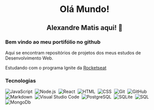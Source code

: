 <h1 align="center">Olá Mundo!</h1>
<h2 align="center">Alexandre Matis aqui! 👋</h1>

### Bem vindo ao meu portifólio no github

Aqui se encontram repositórios de projetos dos meus estudos de Desenvolvimento Web.

Estudando com o programa Ignite da [Rocketseat](https://github.com/Rocketseat)

### Tecnologias

![JavaScript](https://img.shields.io/badge/-JavaScript-05122A?style=flat&logo=javascript)&nbsp;
![Node.js](https://img.shields.io/badge/-Node.js-05122A?style=flat&logo=node.js)&nbsp;
![React](https://img.shields.io/badge/-React-05122A?style=flat&logo=react)&nbsp;
![HTML](https://img.shields.io/badge/-HTML-05122A?style=flat&logo=HTML5)&nbsp;
![CSS](https://img.shields.io/badge/-CSS-05122A?style=flat&logo=CSS3&logoColor=1572B6)&nbsp;
![Git](https://img.shields.io/badge/-Git-05122A?style=flat&logo=git)&nbsp;
![GitHub](https://img.shields.io/badge/-GitHub-05122A?style=flat&logo=github)&nbsp;
![Markdown](https://img.shields.io/badge/-Markdown-05122A?style=flat&logo=markdown)&nbsp;
![Visual Studio Code](https://img.shields.io/badge/-Visual%20Studio%20Code-05122A?style=flat&logo=visual-studio-code&logoColor=007ACC)&nbsp;
![PostgreSQL](https://img.shields.io/badge/-PostgreSQL-05122A?style=flat&logo=postgresql)&nbsp;
![SQLite](https://img.shields.io/badge/-SQLite-05122A?style=flat&logo=sqlite)&nbsp;
![SQL](https://img.shields.io/badge/-SQL-05122A?style=flat&logo=sql)&nbsp;
![MongoDb](https://img.shields.io/badge/-MongoDb-05122A?style=flat&logo=mongodb)&nbsp;
